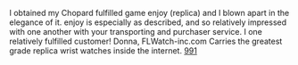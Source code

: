 I obtained my Chopard fulfilled game enjoy (replica) and I blown apart in the elegance of it. enjoy is especially as described, and so relatively impressed with one another with your transporting and purchaser service. I one relatively fulfilled customer! Donna, FLWatch-inc.com Carries the greatest grade replica wrist watches inside the internet.
 <a href="http://www.rishabhdentalclinic.com/jpshopoutlet.asp?cheap=jpshopfl/shoppingso168.html" title="991">991</a>